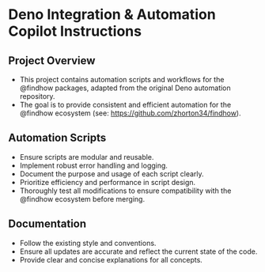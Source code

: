 # Deno Integration & Automation Copilot Instructions

## Project Overview
- This project contains automation scripts and workflows for the @findhow packages, adapted from the original Deno automation repository.
- The goal is to provide consistent and efficient automation for the @findhow ecosystem (see: https://github.com/zhorton34/findhow).

## Automation Scripts
- Ensure scripts are modular and reusable.
- Implement robust error handling and logging.
- Document the purpose and usage of each script clearly.
- Prioritize efficiency and performance in script design.
- Thoroughly test all modifications to ensure compatibility with the @findhow ecosystem before merging.

## Documentation
- Follow the existing style and conventions.
- Ensure all updates are accurate and reflect the current state of the code.
- Provide clear and concise explanations for all concepts.
